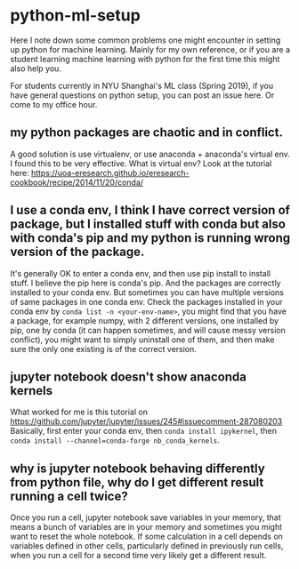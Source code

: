# python-ml-setup
Here I note down some common problems one might encounter in setting up python for machine learning. Mainly for my own reference, or if you are a student learning machine learning with python for the first time this might also help you. 

For students currently in NYU Shanghai's ML class (Spring 2019), if you have general questions on python setup, you can post an issue here. Or come to my office hour.

## my python packages are chaotic and in conflict.
A good solution is use virtualenv, or use anaconda + anaconda's virtual env. I found this to be very effective. What is virtual env? Look at the tutorial here: https://uoa-eresearch.github.io/eresearch-cookbook/recipe/2014/11/20/conda/

## I use a conda env, I think I have correct version of package, but I installed stuff with conda but also with conda's pip and my python is running wrong version of the package.
It's generally OK to enter a conda env, and then use pip install to install stuff. I believe the pip here is conda's pip. And the packages are correctly installed to your conda env. But sometimes you can have multiple versions of same packages in one conda env. 
Check the packages installed in your conda env by `conda list -n <your-env-name>`, you might find that you have a package, for example numpy, with 2 different versions, one installed by pip, one by conda (it can happen sometimes, and will cause messy version conflict), you might want to simply uninstall one of them, and then make sure the only one existing is of the correct version. 

## jupyter notebook doesn't show anaconda kernels
What worked for me is this tutorial on https://github.com/jupyter/jupyter/issues/245#issuecomment-287080203
Basically, first enter your conda env, then `conda install ipykernel`, then `conda install --channel=conda-forge nb_conda_kernels`.

## why is jupyter notebook behaving differently from python file, why do I get different result running a cell twice?
Once you run a cell, jupyter notebook save variables in your memory, that means a bunch of variables are in your memory and sometimes you might want to reset the whole notebook. If some calculation in a cell depends on variables defined in other cells, particularly defined in previously run cells, when you run a cell for a second time very likely get a different result. 




